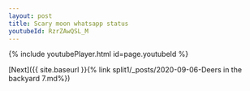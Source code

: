 ```yaml
---
layout: post
title: Scary moon whatsapp status
youtubeId: RzrZAwQSL_M
---
```

 
  
 
 


{% include youtubePlayer.html id=page.youtubeId %}
 
[Next]({{ site.baseurl }}{% link  split1/_posts/2020-09-06-Deers in the backyard 7.md%})
 
